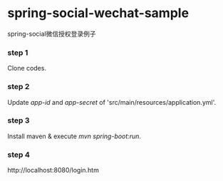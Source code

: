 # spring-social-wechat-sample

spring-social微信授权登录例子

### step 1 ###

Clone codes.

### step 2 ###

Update *app-id* and *app-secret* of 'src/main/resources/application.yml'.

### step 3 ###

Install maven & execute *mvn spring-boot:run*.

### step 4 ###

http://localhost:8080/login.htm

